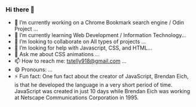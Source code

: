 ### Hi there 👋

- 🔭 I’m currently working on a Chrome Bookmark search engine / Odin Project ...
- 🌱 I’m currently learning  Web Development / Information Technology...
- 👯 I’m looking to collaborate on All types of projects  ...
- 🤔 I’m looking for help with Javascript, CSS, and HTML...
- 💬 Ask me about CSS animations ...
- 📫 How to reach me: tstelly918@gmail.com ...
- 😄 Pronouns: ...
- ⚡ Fun fact: One fun fact about the creator of JavaScript, Brendan Eich, is that he developed
the language in a very short period of time. JavaScript was created in just 10 days while Brendan 
Eich was working at Netscape Communications Corporation in 1995. 
